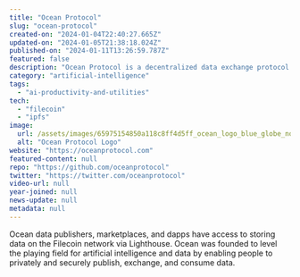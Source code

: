 ```yaml
---
title: "Ocean Protocol"
slug: "ocean-protocol"
created-on: "2024-01-04T22:40:27.665Z"
updated-on: "2024-01-05T21:38:18.024Z"
published-on: "2024-01-11T13:26:59.787Z"
featured: false
description: "Ocean Protocol is a decentralized data exchange protocol to unlock data for AI."
category: "artificial-intelligence"
tags:
  - "ai-productivity-and-utilities"
tech:
  - "filecoin"
  - "ipfs"
image:
  url: /assets/images/65975154850a118c8ff4d5ff_ocean_logo_blue_globe_no_text-1.png
  alt: "Ocean Protocol Logo"
website: "https://oceanprotocol.com"
featured-content: null
repo: "https://github.com/oceanprotocol"
twitter: "https://twitter.com/oceanprotocol"
video-url: null
year-joined: null
news-update: null
metadata: null
---
```


Ocean data publishers, marketplaces, and dapps have access to storing data on the Filecoin network via Lighthouse. Ocean was founded to level the playing field for artificial intelligence and data by enabling people to privately and securely publish, exchange, and consume data.
